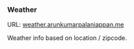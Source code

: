 ### Weather

URL: [weather.arunkumarpalaniappan.me](http://weather.arunkumarpalaniappan.me)

Weather info based on location / zipcode.



